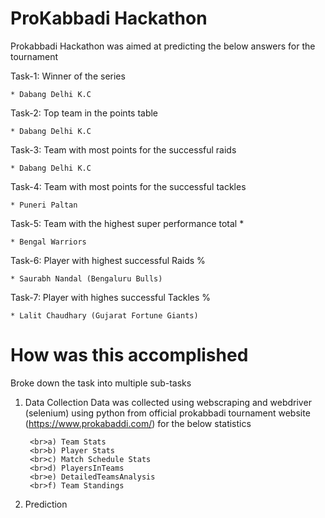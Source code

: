 # ProKabbadi Hackathon

Prokabbadi Hackathon was aimed at predicting the below answers for the tournament

Task-1: Winner of the series 

	* Dabang Delhi K.C  

Task-2: Top team in the points table 
	
	* Dabang Delhi K.C 

Task-3: Team with most points for the successful raids 
	
	* Dabang Delhi K.C 

Task-4: Team with most points for the successful tackles 

	* Puneri Paltan 

Task-5: Team with the highest super performance total * 
	 
	* Bengal Warriors 

Task-6: Player with highest successful Raids %  
	
	* Saurabh Nandal (Bengaluru Bulls)

Task-7: Player with highes successful Tackles %

	* Lalit Chaudhary (Gujarat Fortune Giants)
	
# How was this accomplished

Broke down the task into multiple sub-tasks

1) Data Collection
	Data was collected using webscraping and webdriver (selenium) using python from official prokabbadi tournament website (https://www.prokabaddi.com/) for the below statistics
	
		<br>a) Team Stats
		<br>b) Player Stats
		<br>c) Match Schedule Stats
		<br>d) PlayersInTeams
		<br>e) DetailedTeamsAnalysis
		<br>f) Team Standings
2) Prediction
	